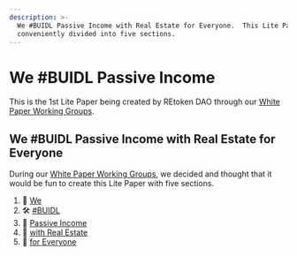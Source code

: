 ```yaml
---
description: >-
  We #BUIDL Passive Income with Real Estate for Everyone.  This Lite Paper is
  conveniently divided into five sections.
---
```


# We #BUIDL Passive Income

This is the 1st Lite Paper being created by REtoken DAO through our [White Paper Working Groups](../../participate/working-groups/white-paper-working-groups.md).

## We #BUIDL Passive Income with Real Estate for Everyone

During our [White Paper Working Groups](../../participate/working-groups/white-paper-working-groups.md), we decided and thought that it would be fun to create this Lite Paper with five sections.

1. 👥 [We](1.md)
2. 🛠 [#BUIDL](2.md)
3. 🤑 [Passive Income](3.md)
4. 🏡 [with Real Estate](4.md)
5. 👥 [for Everyone](5.md)
